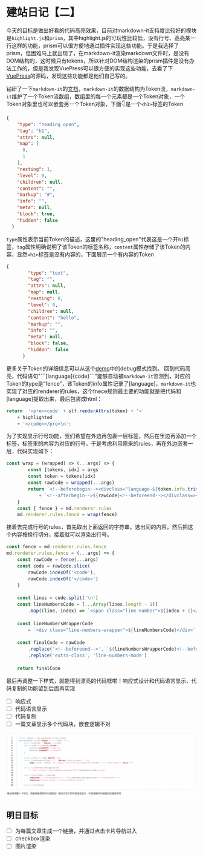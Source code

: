 # 建站日记【二】

今天的目标是做出好看的代码高亮效果，目前对markdown-it支持度比较好的模块是`highlight.js`和`prism`，其中highlight.js的可玩性比较低，没有行号、高亮某一行这样的功能，prism可以很方便地通过插件实现这些功能。于是我选择了prism，但困难马上就出现了，在markdown-it渲染markdown文件时，是没有DOM结构的，这时候只有tokens，所以针对DOM结构渲染的prism插件是没有办法工作的，但是我发现VuePress可以很方便的实现这些功能，去看了下[VuePress](https://github.com/vuejs/vuepress/tree/master/packages/%40vuepress/markdown/lib)的源码，发现这些功能都是他们自己写的。

钻研了一下`markdown-it`的[文档](https://github.com/markdown-it/markdown-it/blob/master/docs/architecture.md)，`markdown-it`的数据结构为Token流，`markdown-it`维护了一个Token流数组，数组里的每一个元素都是一个Token对象，一个Token对象里也可以嵌套另一个Token对象，下面👇是一个`<h1>`标签的Token
```json
{
    "type": "heading_open",
    "tag": "h1",
    "attrs": null,
    "map": [
      0,
      1
    ],
    "nesting": 1,
    "level": 0,
    "children": null,
    "content": "",
    "markup": "#",
    "info": "",
    "meta": null,
    "block": true,
    "hidden": false
  }
```
`type`属性表示当前Token的描述，这里的"heading_open"代表这是一个开`h1`标签，`tag`属性明确说明了该Token的标签名称，`content`属性存储了该Token的内容，显然`<h1>`标签是没有内容的，下面展示一个有内容的Token
```json
{
        "type": "text",
        "tag": "",
        "attrs": null,
        "map": null,
        "nesting": 0,
        "level": 0,
        "children": null,
        "content": "hello",
        "markup": "",
        "info": "",
        "meta": null,
        "block": false,
        "hidden": false
      }
```
更多关于Token的详细信息可以从这个[demo](https://markdown-it.github.io/)中的debug模式找到。
回到代码高亮，代码语句"\`\`\`\[language\]\{code\}\`\`\`"能够自动被`markdown-it`监测到，对应的Token的type是“fence”，该Token的info属性记录了\[language\]，`markdown-it`也实现了对应的renderer的rules，这个fnece规则最主要的功能就是把代码和\[language\]提取出来，最后包装成html：
```js
return  '<pre><code' + slf.renderAttrs(token) + '>'
    + highlighted
    + '</code></pre>\n';
```
为了实现显示行号功能，我们希望在外边再包裹一层标签，然后在里边再添加一个标签，标签里的内容为对应的行号。于是考虑利用原来的rules，再在外边嵌套一层，代码实现如下：
```js
const wrap = (wrapped) => (...args) => {
        const [tokens, idx] = args
        const token = tokens[idx]
        const rawCode = wrapped(...args)
        return `<!--beforebegin--><divclass="language-${token.info.trim()} extra-class">`
            + `<!--afterbegin-->${rawCode}<!--beforeend--></divclass=><!--afterend-->`
    }
    const { fence } = md.renderer.rules
    md.renderer.rules.fence = wrap(fence)
```
接着去完成行号的rules，首先取出上面返回的字符串，选出<code></code>间的内容，然后把这个内容按换行切分，接着就可以渲染出行号。
```js
const fence = md.renderer.rules.fence
md.renderer.rules.fence = (...args) => {
    const rawCode = fence(...args)
    const code = rawCode.slice(
        rawCode.indexOf('<code'),
        rawCode.indexOf('</code>')
    )

    const lines = code.split('\n')
    const lineNumbersCode = [...Array(lines.length - 1)]
        .map((line, index) => `<span class="line-number">${index + 1}</span><br>`).join('')

    const lineNumbersWrapperCode
        = `<div class="line-numbers-wrapper">${lineNumbersCode}</div>`

    const finalCode = rawCode
        .replace('<!--beforeend-->', `${lineNumbersWrapperCode}<!--beforeend-->`)
        .replace('extra-class', 'line-numbers-mode')

    return finalCode
```
最后再调整一下样式，就能得到漂亮的代码框啦！响应式设计和代码语言显示、代码复制的功能留到后面再实现
- [ ] 响应式
- [ ] 代码语言显示
- [ ] 代码复制
- [ ] 一篇文章显示多个代码块，嵌套逻辑不对

![](./diary2.png)

## 明日目标
- [ ] 为每篇文章生成一个链接，并通过点击卡片导航进入
- [ ] checkbox渲染
- [ ] 图片渲染
